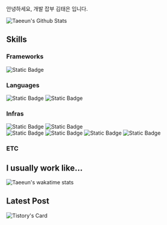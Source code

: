 안녕하세요, 개발 잡부 김태은 입니다.

![Taeeun's Github Stats](https://github-readme-stats-plum-five-48.vercel.app/api?username=xodms1701&count_private=true&show_icons=true&&theme=radical)

## Skills
### Frameworks
![Static Badge](https://img.shields.io/badge/nestjs-%23E0234E?style=for-the-badge&logo=nestjs&logoColor=white)

### Languages
![Static Badge](https://img.shields.io/badge/typescript-%233178C6?style=for-the-badge&logo=typescript&logoColor=white)
![Static Badge](https://img.shields.io/badge/Javascript-%23F7DF1E?style=for-the-badge&logo=javascript&logoColor=black)

### Infras
![Static Badge](https://img.shields.io/badge/AWS-%23232F3E?style=for-the-badge&logo=amazonaws&logoColor=white)
![Static Badge](https://img.shields.io/badge/GCP-%234285F4?style=for-the-badge&logo=googlecloud&logoColor=white)
<br />
![Static Badge](https://img.shields.io/badge/docker-%232496ED?style=for-the-badge&logo=docker&logoColor=white)
![Static Badge](https://img.shields.io/badge/kubernetes-%23326CE5?style=for-the-badge&logo=kubernetes&logoColor=white)
![Static Badge](https://img.shields.io/badge/Helm-%230F1689?style=for-the-badge&logo=helm&logoColor=white)
![Static Badge](https://img.shields.io/badge/ArgoCD-%23EF7B4D?style=for-the-badge&logo=argo&logoColor=white)

### ETC


## I usually work like...
![Taeeun's wakatime stats](https://github-readme-stats-plum-five-48.vercel.app/api/wakatime?username=xodms1701)

## Latest Post
![Tistory's Card](https://github-readme-tistory-card.vercel.app/api?name=samuel-alter1128&postId=27&theme=tistory)
